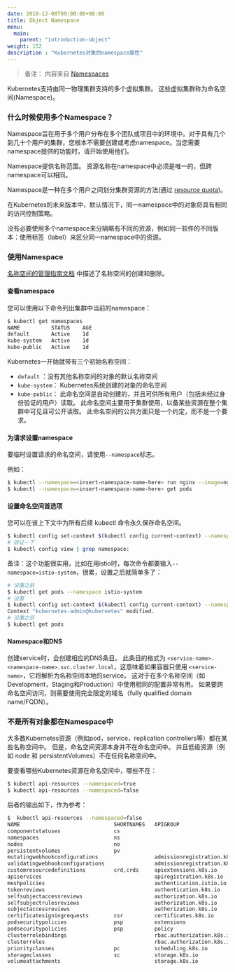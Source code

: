 ```yaml
---
date: 2018-12-08T09:00:00+08:00
title: Object Namespace
menu:
  main:
    parent: "introduction-object"
weight: 152
description : "Kubernetes对象的namespace属性"
---
```


> 备注： 内容来自 [Namespaces](https://kubernetes.io/docs/concepts/overview/working-with-objects/namespaces/)

Kubernetes支持由同一物理集群支持的多个虚拟集群。 这些虚拟集群称为命名空间(Namespace)。

### 什么时候使用多个Namespace？

Namespace旨在用于多个用户分布在多个团队或项目中的环境中。对于具有几个到几十个用户的集群，您根本不需要创建或考虑namespace。当您需要namespace提供的功能时，请开始使用他们。

Namespace提供名称范围。 资源名称在namespace中必须是唯一的，但跨namespace可以相同。

Namespace是一种在多个用户之间划分集群资源的方法(通过 [resource quota](https://kubernetes.io/docs/concepts/policy/resource-quotas/))。

在Kubernetes的未来版本中，默认情况下，同一namespace中的对象将具有相同的访问控制策略。

没有必要使用多个namespace来分隔略有不同的资源，例如同一软件的不同版本：使用标签（label）来区分同一namespace中的资源。

### 使用Namespace

[名称空间的管理指南文档](https://kubernetes.io/docs/admin/namespaces) 中描述了名称空间的创建和删除。

#### 查看namespace

您可以使用以下命令列出集群中当前的namespace：

```bash
$ kubectl get namespaces
NAME          STATUS    AGE
default       Active    1d
kube-system   Active    1d
kube-public   Active    1d
```

Kubernetes一开始就带有三个初始名称空间：

- `default` ：没有其他名称空间的对象的默认名称空间
- `kube-system`： Kubernetes系统创建的对象的命名空间
- `kube-public`： 此命名空间是自动创建的，并且可供所有用户（包括未经过身份验证的用户）读取。 此命名空间主要用于集群使用，以备某些资源在整个集群中可见且可公开读取。 此命名空间的公共方面只是一个约定，而不是一个要求。

#### 为请求设置namespace

要临时设置请求的命名空间，请使用`--namespace`标志。

例如：

```bash
$ kubectl --namespace=<insert-namespace-name-here> run nginx --image=nginx
$ kubectl --namespace=<insert-namespace-name-here> get pods
```

#### 设置命名空间首选项

您可以在该上下文中为所有后续 kubectl 命令永久保存命名空间。

```bash
$ kubectl config set-context $(kubectl config current-context) --namespace=<insert-namespace-name-here>
# 验证一下
$ kubectl config view | grep namespace:
```

备注：这个功能很实用，比如在用istio时，每次命令都要输入`--namespace=istio-system`，很累，设置之后就简单多了：

```bash
# 设置之前
$ kubectl get pods --namespace istio-system
# 设置
$ kubectl config set-context $(kubectl config current-context) --namespace=istio-system
Context "kubernetes-admin@kubernetes" modified.
# 设置之后
$ kubectl get pods
```

#### Namespace和DNS

创建service时，会创建相应的DNS条目。 此条目的格式为  `<service-name>.<namespace-name>.svc.cluster.local`，这意味着如果容器只使用 `<service-name>`，它将解析为名称空间本地的service。 这对于在多个名称空间（如Development，Staging和Production）中使用相同的配置非常有用。 如果要跨命名空间访问，则需要使用完全限定的域名（fully qualified domain name/FQDN）。

### 不是所有对象都在Namespace中

大多数Kubernetes资源（例如pod，service，replication controllers等）都在某些名称空间中。 但是，命名空间资源本身并不在命名空间中。 并且低级资源（例如 node 和 persistentVolumes）不在任何名称空间中。

要查看哪些Kubernetes资源在命名空间中，哪些不在：

```bash
$ kubectl api-resources --namespaced=true
$ kubectl api-resources --namespaced=false
```

后者的输出如下，作为参考：

```bash
$  kubectl api-resources --namespaced=false
NAME                              SHORTNAMES   APIGROUP                       NAMESPACED   KIND
componentstatuses                 cs                                          false        ComponentStatus
namespaces                        ns                                          false        Namespace
nodes                             no                                          false        Node
persistentvolumes                 pv                                          false        PersistentVolume
mutatingwebhookconfigurations                  admissionregistration.k8s.io   false        MutatingWebhookConfiguration
validatingwebhookconfigurations                admissionregistration.k8s.io   false        ValidatingWebhookConfiguration
customresourcedefinitions         crd,crds     apiextensions.k8s.io           false        CustomResourceDefinition
apiservices                                    apiregistration.k8s.io         false        APIService
meshpolicies                                   authentication.istio.io        false        MeshPolicy
tokenreviews                                   authentication.k8s.io          false        TokenReview
selfsubjectaccessreviews                       authorization.k8s.io           false        SelfSubjectAccessReview
selfsubjectrulesreviews                        authorization.k8s.io           false        SelfSubjectRulesReview
subjectaccessreviews                           authorization.k8s.io           false        SubjectAccessReview
certificatesigningrequests        csr          certificates.k8s.io            false        CertificateSigningRequest
podsecuritypolicies               psp          extensions                     false        PodSecurityPolicy
podsecuritypolicies               psp          policy                         false        PodSecurityPolicy
clusterrolebindings                            rbac.authorization.k8s.io      false        ClusterRoleBinding
clusterroles                                   rbac.authorization.k8s.io      false        ClusterRole
priorityclasses                   pc           scheduling.k8s.io              false        PriorityClass
storageclasses                    sc           storage.k8s.io                 false        StorageClass
volumeattachments                              storage.k8s.io                 false        VolumeAttachment
```

